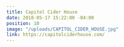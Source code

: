 ```yaml
---
title: Capitol Cider House
date: 2018-05-17 15:22:00 -04:00
position: 10
image: "/uploads/CAPITOL_CIDER_HOUSE.jpg"
link: https://capitolciderhouse.com/
---
```


